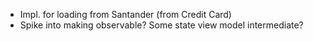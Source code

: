 - Impl. for loading from Santander (from Credit Card)
- Spike into making observable? Some state view model intermediate?